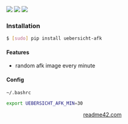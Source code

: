 <!--
https://readme42.com
-->


[![](https://img.shields.io/pypi/v/uebersicht-afk.svg?maxAge=3600)](https://pypi.org/project/uebersicht-afk/)
[![](https://img.shields.io/badge/License-Unlicense-blue.svg?longCache=True)](https://unlicense.org/)
[![](https://github.com/andrewp-as-is/uebersicht-afk.widget/workflows/tests42/badge.svg)](https://github.com/andrewp-as-is/uebersicht-afk.widget/actions)

### Installation
```bash
$ [sudo] pip install uebersicht-afk
```

#### Features
+   random afk image every minute

#### Config
`~/.bashrc`
```bash
export UEBERSICHT_AFK_MIN=30
```

<p align="center">
    <a href="https://readme42.com/">readme42.com</a>
</p>